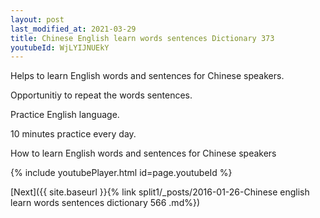 ```yaml
---
layout: post
last_modified_at: 2021-03-29
title: Chinese English learn words sentences Dictionary 373 
youtubeId: WjLYIJNUEkY
---
```

 
 
Helps to learn English words and sentences for Chinese speakers.

Opportunitiy to repeat the words sentences. 

Practice English language. 
 
10 minutes practice every day. 
 
How to learn English words and sentences for Chinese speakers 
 
{% include youtubePlayer.html id=page.youtubeId %}
 
 
[Next]({{ site.baseurl }}{% link  split1/_posts/2016-01-26-Chinese english learn words sentences dictionary 566 .md%})
 
